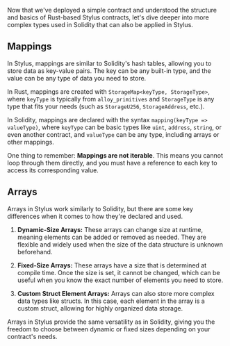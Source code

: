 Now that we've deployed a simple contract and understood the structure and basics of Rust-based Stylus contracts, let's dive deeper into more complex types used in Solidity that can also be applied in Stylus.

## Mappings

In Stylus, mappings are similar to Solidity's hash tables, allowing you to store data as key-value pairs. The key can be any built-in type, and the value can be any type of data you need to store. 

In Rust, mappings are created with `StorageMap<keyType, StorageType>`, where `keyType` is typically from `alloy_primitives` and `StorageType` is any type that fits your needs (such as `StorageU256`, `StorageAddress`, etc.). 

In Solidity, mappings are declared with the syntax `mapping(keyType => valueType)`, where `keyType` can be basic types like `uint`, `address`, `string`, or even another contract, and `valueType` can be any type, including arrays or other mappings.

One thing to remember: **Mappings are not iterable**. This means you cannot loop through them directly, and you must have a reference to each key to access its corresponding value.

## Arrays

Arrays in Stylus work similarly to Solidity, but there are some key differences when it comes to how they're declared and used.

1. **Dynamic-Size Arrays:** These arrays can change size at runtime, meaning elements can be added or removed as needed. They are flexible and widely used when the size of the data structure is unknown beforehand.

2. **Fixed-Size Arrays:** These arrays have a size that is determined at compile time. Once the size is set, it cannot be changed, which can be useful when you know the exact number of elements you need to store.

3. **Custom Struct Element Arrays:** Arrays can also store more complex data types like structs. In this case, each element in the array is a custom struct, allowing for highly organized data storage.

Arrays in Stylus provide the same versatility as in Solidity, giving you the freedom to choose between dynamic or fixed sizes depending on your contract's needs.